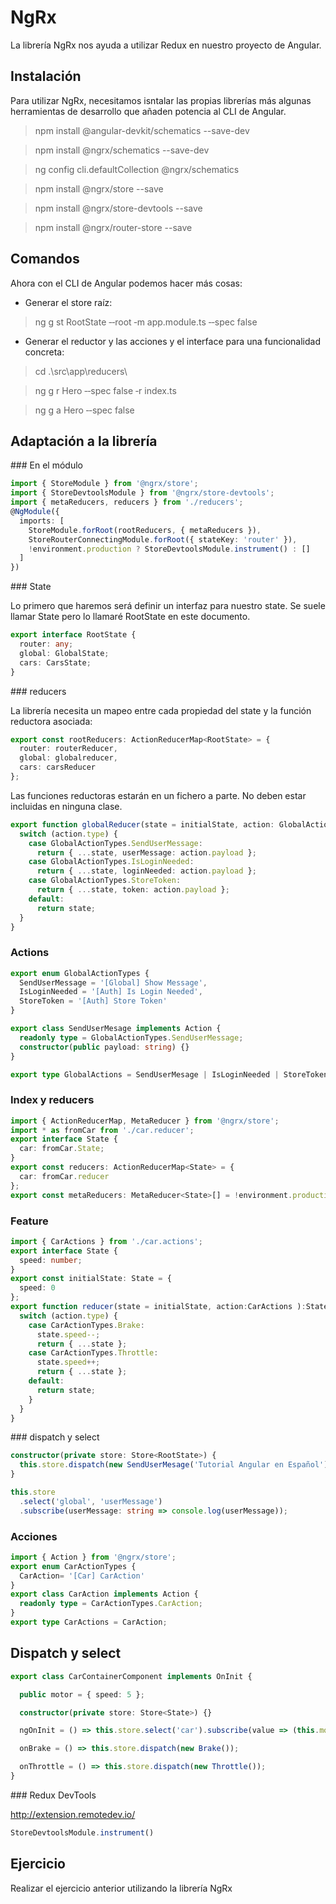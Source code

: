 # NgRx

La librería NgRx nos ayuda a utilizar Redux en nuestro proyecto de Angular.

## Instalación

Para utilizar NgRx, necesitamos isntalar las propias librerías más algunas herramientas de desarrollo que añaden potencia al CLI de Angular.

> npm install @angular-devkit/schematics --save-dev

> npm install @ngrx/schematics --save-dev

> ng config cli.defaultCollection @ngrx/schematics

> npm install @ngrx/store --save

> npm install @ngrx/store-devtools --save

> npm install @ngrx/router-store --save

## Comandos

Ahora con el CLI de Angular podemos hacer más cosas: 

- Generar el store raíz:

> ng g st RootState ‐‐root ‐m app.module.ts ‐‐spec false

- Generar el reductor y las acciones y el interface para una funcionalidad concreta: 

> cd .\src\app\reducers\

> ng g r Hero ‐‐spec false ‐r index.ts 

> ng g a Hero ‐‐spec false

## Adaptación a la librería

### En el módulo

```ts
import { StoreModule } from '@ngrx/store';
import { StoreDevtoolsModule } from '@ngrx/store‐devtools';
import { metaReducers, reducers } from './reducers';
@NgModule({
  imports: [
    StoreModule.forRoot(rootReducers, { metaReducers }),
    StoreRouterConnectingModule.forRoot({ stateKey: 'router' }),
    !environment.production ? StoreDevtoolsModule.instrument() : []
  ]
})
```

### State

Lo primero que haremos será definir un interfaz para nuestro state. Se suele llamar State pero lo llamaré RootState en este documento.

```ts
export interface RootState {
  router: any;
  global: GlobalState;
  cars: CarsState;
}
```

### reducers

La librería necesita un mapeo entre cada propiedad del state y la función reductora asociada:

```ts
export const rootReducers: ActionReducerMap<RootState> = {
  router: routerReducer,
  global: globalreducer,
  cars: carsReducer
};
```

Las funciones reductoras estarán en un fichero a parte. No deben estar incluidas en ninguna clase.

```ts
export function globalReducer(state = initialState, action: GlobalActions): GlobalState {
  switch (action.type) {
    case GlobalActionTypes.SendUserMessage:
      return { ...state, userMessage: action.payload };
    case GlobalActionTypes.IsLoginNeeded:
      return { ...state, loginNeeded: action.payload };
    case GlobalActionTypes.StoreToken:
      return { ...state, token: action.payload };
    default:
      return state;
  }
}
```

### Actions

```ts
export enum GlobalActionTypes {
  SendUserMessage = '[Global] Show Message',
  IsLoginNeeded = '[Auth] Is Login Needed',
  StoreToken = '[Auth] Store Token'
}
```

```ts
export class SendUserMesage implements Action {
  readonly type = GlobalActionTypes.SendUserMessage;
  constructor(public payload: string) {}
}
```

```ts
export type GlobalActions = SendUserMesage | IsLoginNeeded | StoreToken;
```

### Index y reducers

```ts
import { ActionReducerMap, MetaReducer } from '@ngrx/store';
import * as fromCar from './car.reducer';
export interface State {
  car: fromCar.State;
}
export const reducers: ActionReducerMap<State> = {
  car: fromCar.reducer
};
export const metaReducers: MetaReducer<State>[] = !environment.production ? [] : [];
```

### Feature

```ts
import { CarActions } from './car.actions';
export interface State {
  speed: number;
}
export const initialState: State = {
  speed: 0
};
export function reducer(state = initialState, action:CarActions ):State {
  switch (action.type) {
    case CarActionTypes.Brake:
      state.speed‐‐;
      return { ...state };
    case CarActionTypes.Throttle:
      state.speed++;
      return { ...state };
    default:
      return state;
    }
  }
}
```

### dispatch y select

```ts
constructor(private store: Store<RootState>) {
  this.store.dispatch(new SendUserMesage('Tutorial Angular en Español'));
}
```

```ts
this.store
  .select('global', 'userMessage')
  .subscribe(userMessage: string => console.log(userMessage));
```

### Acciones

```ts
import { Action } from '@ngrx/store';
export enum CarActionTypes {
  CarAction= '[Car] CarAction'
}
export class CarAction implements Action {
  readonly type = CarActionTypes.CarAction;
}
export type CarActions = CarAction;
```

## Dispatch y select

```ts
export class CarContainerComponent implements OnInit {

  public motor = { speed: 5 };

  constructor(private store: Store<State>) {}

  ngOnInit = () => this.store.select('car').subscribe(value => (this.motor = value));

  onBrake = () => this.store.dispatch(new Brake());

  onThrottle = () => this.store.dispatch(new Throttle());
}
```

### Redux DevTools

http://extension.remotedev.io/

```ts
StoreDevtoolsModule.instrument()
```

## Ejercicio

Realizar el ejercicio anterior utilizando la librería NgRx
